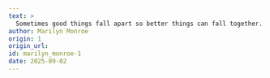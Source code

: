 ```yaml
---
text: >
  Sometimes good things fall apart so better things can fall together.
author: Marilyn Monroe
origin: 1
origin_url:
id: marilyn_monroe-1
date: 2025-09-02 
---
```

